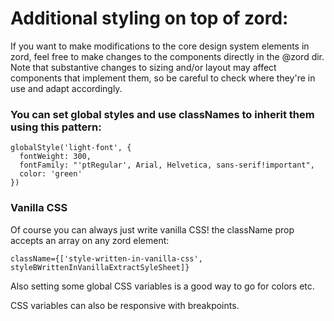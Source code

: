 # Additional styling on top of zord:

If you want to make modifications to the core design system elements in zord, feel free to make changes to the components directly in the @zord dir. Note that substantive changes to sizing and/or layout may affect components that implement them, so be careful to check where they're in use and adapt accordingly.

### You can set global styles and use classNames to inherit them using this pattern:

```
globalStyle('light-font', {
  fontWeight: 300,
  fontFamily: "'ptRegular', Arial, Helvetica, sans-serif!important",
  color: 'green'
})
```

### Vanilla CSS

Of course you can always just write vanilla CSS! the className prop accepts an array on any zord element:

```
className={['style-written-in-vanilla-css', styleBWrittenInVanillaExtractSyleSheet]}
```

Also setting some global CSS variables is a good way to go for colors etc.

CSS variables can also be responsive with breakpoints.
